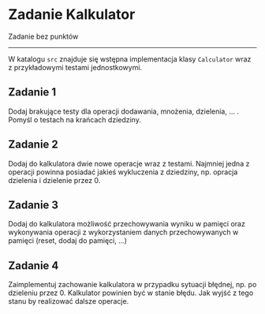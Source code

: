 # Zadanie Kalkulator

Zadanie bez punktów

--- 
W katalogu `src` znajduje się wstępna implementacja klasy `Calculator` wraz z przykładowymi testami jednostkowymi.

## Zadanie 1

Dodaj brakujące testy dla operacji dodawania, mnożenia, dzielenia, ... .
Pomyśl o testach na krańcach dziedziny. 

## Zadanie 2

Dodaj do kalkulatora dwie nowe operacje wraz z testami. 
Najmniej jedna z operacji powinna posiadać jakieś wykluczenia z dziedziny,
np. opracja dzielenia i dzielenie przez 0.  

## Zadanie 3

Dodaj do kalkulatora możliwość przechowywania wyniku w pamięci oraz wykonywania operacji 
z wykorzystaniem danych przechowywanych w pamięci (reset, dodaj do pamięci, ...)

## Zadanie 4 

Zaimplementuj zachowanie kalkulatora w przypadku sytuacji błędnej, np. po dzieleniu przez 0. 
Kalkulator powinien być w stanie błędu. Jak wyjść z tego stanu by realizować dalsze operacje.